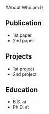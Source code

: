 #About
Who am I?

## Publication
* 1st paper
* 2nd paper

## Projects
* 1st project
* 2nd project

## Education
* B.S. at
* Ph.D. at
